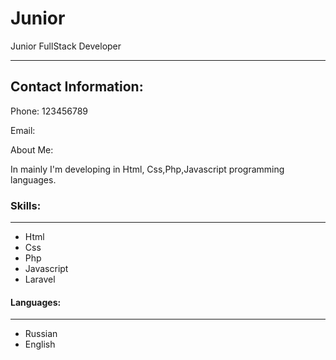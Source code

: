 # Junior

Junior FullStack Developer

******

## Contact Information:

Phone:  123456789

Email:

About Me:


In mainly I'm developing in Html, Css,Php,Javascript programming languages.

### Skills:
___________

- Html
- Css
- Php
- Javascript
- Laravel

#### Languages:
______

- Russian
- English